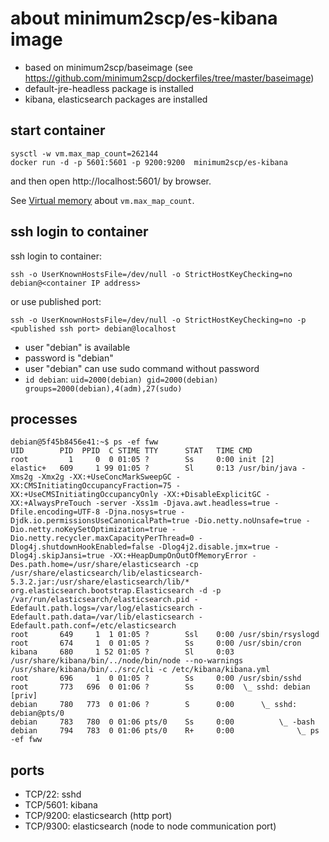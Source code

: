 # about minimum2scp/es-kibana image

 * based on minimum2scp/baseimage (see https://github.com/minimum2scp/dockerfiles/tree/master/baseimage)
 * default-jre-headless package is installed
 * kibana, elasticsearch packages are installed

## start container

```
sysctl -w vm.max_map_count=262144
docker run -d -p 5601:5601 -p 9200:9200  minimum2scp/es-kibana
```

and then open http://localhost:5601/ by browser.

See [Virtual memory](https://www.elastic.co/guide/en/elasticsearch/reference/current/vm-max-map-count.html) about `vm.max_map_count`.

## ssh login to container

ssh login to container:

```
ssh -o UserKnownHostsFile=/dev/null -o StrictHostKeyChecking=no debian@<container IP address>
```

or use published port:

```
ssh -o UserKnownHostsFile=/dev/null -o StrictHostKeyChecking=no -p <published ssh port> debian@localhost
```

 * user "debian" is available
 * password is "debian"
 * user "debian" can use sudo command without password
 * `id debian`: `uid=2000(debian) gid=2000(debian) groups=2000(debian),4(adm),27(sudo)`

## processes

```
debian@5f45b8456e41:~$ ps -ef fww
UID        PID  PPID  C STIME TTY      STAT   TIME CMD
root         1     0  0 01:05 ?        Ss     0:00 init [2]
elastic+   609     1 99 01:05 ?        Sl     0:13 /usr/bin/java -Xms2g -Xmx2g -XX:+UseConcMarkSweepGC -XX:CMSInitiatingOccupancyFraction=75 -XX:+UseCMSInitiatingOccupancyOnly -XX:+DisableExplicitGC -XX:+AlwaysPreTouch -server -Xss1m -Djava.awt.headless=true -Dfile.encoding=UTF-8 -Djna.nosys=true -Djdk.io.permissionsUseCanonicalPath=true -Dio.netty.noUnsafe=true -Dio.netty.noKeySetOptimization=true -Dio.netty.recycler.maxCapacityPerThread=0 -Dlog4j.shutdownHookEnabled=false -Dlog4j2.disable.jmx=true -Dlog4j.skipJansi=true -XX:+HeapDumpOnOutOfMemoryError -Des.path.home=/usr/share/elasticsearch -cp /usr/share/elasticsearch/lib/elasticsearch-5.3.2.jar:/usr/share/elasticsearch/lib/* org.elasticsearch.bootstrap.Elasticsearch -d -p /var/run/elasticsearch/elasticsearch.pid -Edefault.path.logs=/var/log/elasticsearch -Edefault.path.data=/var/lib/elasticsearch -Edefault.path.conf=/etc/elasticsearch
root       649     1  1 01:05 ?        Ssl    0:00 /usr/sbin/rsyslogd
root       674     1  0 01:05 ?        Ss     0:00 /usr/sbin/cron
kibana     680     1 52 01:05 ?        Sl     0:03 /usr/share/kibana/bin/../node/bin/node --no-warnings /usr/share/kibana/bin/../src/cli -c /etc/kibana/kibana.yml
root       696     1  0 01:05 ?        Ss     0:00 /usr/sbin/sshd
root       773   696  0 01:06 ?        Ss     0:00  \_ sshd: debian [priv]
debian     780   773  0 01:06 ?        S      0:00      \_ sshd: debian@pts/0
debian     783   780  0 01:06 pts/0    Ss     0:00          \_ -bash
debian     794   783  0 01:06 pts/0    R+     0:00              \_ ps -ef fww
```

## ports

 * TCP/22: sshd
 * TCP/5601: kibana
 * TCP/9200: elasticsearch (http port)
 * TCP/9300: elasticsearch (node to node communication port)

